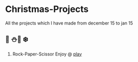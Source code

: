 # Christmas-Projects 
All the projects which I have made from december 15 to jan 15
## :christmas_tree: :snowman::santa: :snowflake:

1. Rock-Paper-Scissor
        Enjoy @ [play]('https://codepen.io/Ujjval/pen/YdpQoj')

